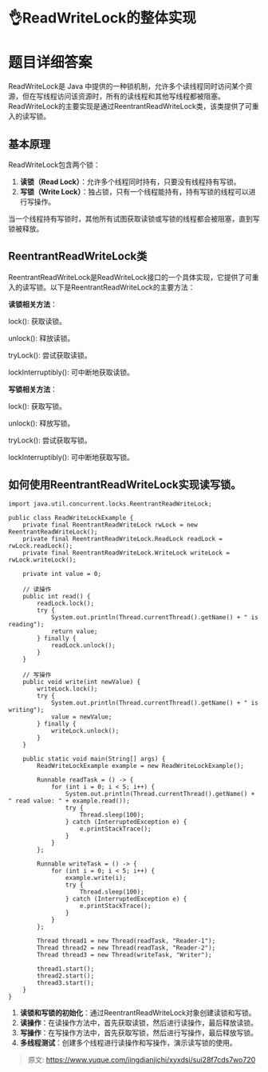# 👌ReadWriteLock的整体实现

# 题目详细答案
ReadWriteLock是 Java 中提供的一种锁机制，允许多个读线程同时访问某个资源，但在写线程访问该资源时，所有的读线程和其他写线程都被阻塞。ReadWriteLock的主要实现是通过ReentrantReadWriteLock类，该类提供了可重入的读写锁。

## 基本原理
ReadWriteLock包含两个锁：

1. **读锁（Read Lock）**：允许多个线程同时持有，只要没有线程持有写锁。
2. **写锁（Write Lock）**：独占锁，只有一个线程能持有，持有写锁的线程可以进行写操作。

当一个线程持有写锁时，其他所有试图获取读锁或写锁的线程都会被阻塞，直到写锁被释放。

## ReentrantReadWriteLock类
ReentrantReadWriteLock是ReadWriteLock接口的一个具体实现，它提供了可重入的读写锁。以下是ReentrantReadWriteLock的主要方法：

**读锁相关方法**：

lock(): 获取读锁。

unlock(): 释放读锁。

tryLock(): 尝试获取读锁。

lockInterruptibly(): 可中断地获取读锁。

**写锁相关方法**：

lock(): 获取写锁。

unlock(): 释放写锁。

tryLock(): 尝试获取写锁。

lockInterruptibly(): 可中断地获取写锁。

## 如何使用ReentrantReadWriteLock实现读写锁。
```plain
import java.util.concurrent.locks.ReentrantReadWriteLock;

public class ReadWriteLockExample {
    private final ReentrantReadWriteLock rwLock = new ReentrantReadWriteLock();
    private final ReentrantReadWriteLock.ReadLock readLock = rwLock.readLock();
    private final ReentrantReadWriteLock.WriteLock writeLock = rwLock.writeLock();

    private int value = 0;

    // 读操作
    public int read() {
        readLock.lock();
        try {
            System.out.println(Thread.currentThread().getName() + " is reading");
            return value;
        } finally {
            readLock.unlock();
        }
    }

    // 写操作
    public void write(int newValue) {
        writeLock.lock();
        try {
            System.out.println(Thread.currentThread().getName() + " is writing");
            value = newValue;
        } finally {
            writeLock.unlock();
        }
    }

    public static void main(String[] args) {
        ReadWriteLockExample example = new ReadWriteLockExample();

        Runnable readTask = () -> {
            for (int i = 0; i < 5; i++) {
                System.out.println(Thread.currentThread().getName() + " read value: " + example.read());
                try {
                    Thread.sleep(100);
                } catch (InterruptedException e) {
                    e.printStackTrace();
                }
            }
        };

        Runnable writeTask = () -> {
            for (int i = 0; i < 5; i++) {
                example.write(i);
                try {
                    Thread.sleep(100);
                } catch (InterruptedException e) {
                    e.printStackTrace();
                }
            }
        };

        Thread thread1 = new Thread(readTask, "Reader-1");
        Thread thread2 = new Thread(readTask, "Reader-2");
        Thread thread3 = new Thread(writeTask, "Writer");

        thread1.start();
        thread2.start();
        thread3.start();
    }
}
```

1. **读锁和写锁的初始化**：通过ReentrantReadWriteLock对象创建读锁和写锁。
2. **读操作**：在读操作方法中，首先获取读锁，然后进行读操作，最后释放读锁。
3. **写操作**：在写操作方法中，首先获取写锁，然后进行写操作，最后释放写锁。
4. **多线程测试**：创建多个线程进行读操作和写操作，演示读写锁的使用。





> 原文: <https://www.yuque.com/jingdianjichi/xyxdsi/sui28f7cds7wo720>